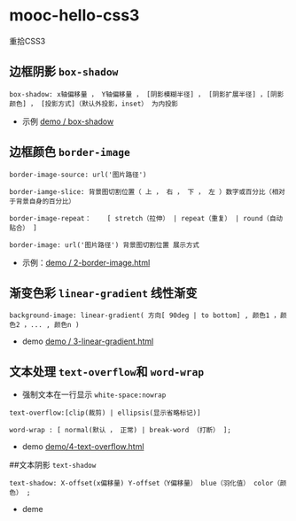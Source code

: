 # mooc-hello-css3
重拾CSS3

## 边框阴影 `box-shadow`

```
box-shadow: x轴偏移量 ， Y轴偏移量 ， [阴影模糊半径] ， [阴影扩展半径] ，[阴影颜色] ， [投影方式]（默认外投影，inset） 为内投影
```
* 示例 [demo / box-shadow](demo/1-box-shadow.html)


## 边框颜色 `border-image`

```
border-image-source: url('图片路径')

border-iamge-slice: 背景图切割位置（ 上 ， 右 ， 下 ， 左 ）数字或百分比（相对于背景自身的百分比）

border-image-repeat：	[ stretch（拉伸） | repeat（重复） | round（自动贴合） ]

border-image: url('图片路径') 背景图切割位置 展示方式

```
- 示例：[demo / 2-border-image.html](demo/2-border-image.html)

## 渐变色彩  `linear-gradient` 线性渐变

```
background-image: linear-gradient( 方向[ 90deg | to bottom] , 颜色1 ，颜色2 ，... , 颜色n )
```

- demo [demo / 3-linear-gradient.html ](demo/3-linear-gradient.html)



## 文本处理 `text-overflow`和 `word-wrap`

- 强制文本在一行显示 `white-space:nowrap`
```
text-overflow:[clip(裁剪) | ellipsis(显示省略标记)]

word-wrap : [ normal(默认 ， 正常) | break-word （打断） ];

```

- demo [demo/4-text-overflow.html](demo/4-text-overflow.html)

##文本阴影 `text-shadow`

```
text-shadow: X-offset(x偏移量) Y-offset（Y偏移量） blue（羽化值） color（颜色） ;

```
- deme []()

